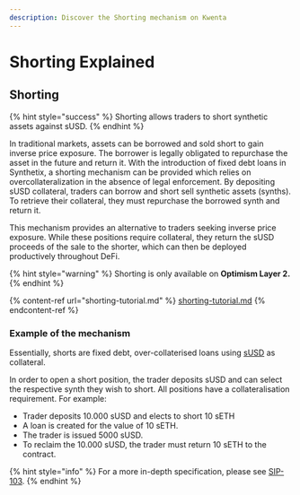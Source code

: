 ```yaml
---
description: Discover the Shorting mechanism on Kwenta
---
```


# Shorting Explained

## Shorting

{% hint style="success" %}
Shorting allows traders to short synthetic assets against sUSD.
{% endhint %}

In traditional markets, assets can be borrowed and sold short to gain inverse price exposure. The borrower is legally obligated to repurchase the asset in the future and return it. With the introduction of fixed debt loans in Synthetix, a shorting mechanism can be provided which relies on overcollateralization in the absence of legal enforcement. By depositing sUSD collateral, traders can borrow and short sell synthetic assets (synths). To retrieve their collateral, they must repurchase the borrowed synth and return it.

This mechanism provides an alternative to traders seeking inverse price exposure. While these positions require collateral, they return the sUSD proceeds of the sale to the shorter, which can then be deployed productively throughout DeFi.

{% hint style="warning" %}
Shorting is only available on **Optimism Layer 2.**
{% endhint %}

{% content-ref url="shorting-tutorial.md" %}
[shorting-tutorial.md](shorting-tutorial.md)
{% endcontent-ref %}

### Example of the mechanism

Essentially, shorts are fixed debt, over-collaterised loans using [sUSD](../onboard/how-to-start-using-kwenta/why-susd.md#why-do-i-need-susd) as collateral.&#x20;

In order to open a short position, the trader deposits sUSD and can select the respective synth they wish to short. All positions have a collateralisation requirement. For example:&#x20;

* Trader deposits 10.000 sUSD and elects to short 10 sETH
* A loan is created for the value of 10 sETH.
* The trader is issued 5000 sUSD.
* To reclaim the 10.000 sUSD, the trader must return 10 sETH to the contract.&#x20;

{% hint style="info" %}
For a more in-depth specification, please see [SIP-103](https://sips.synthetix.io/sips/sip-103).
{% endhint %}

